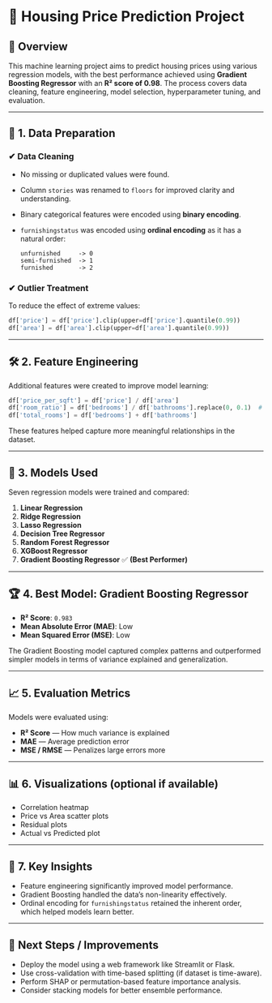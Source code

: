 

# 🏡 Housing Price Prediction Project

## 📌 Overview

This machine learning project aims to predict housing prices using various regression models, with the best performance achieved using **Gradient Boosting Regressor** with an **R² score of 0.98**. The process covers data cleaning, feature engineering, model selection, hyperparameter tuning, and evaluation.

---

## 🧹 1. Data Preparation

### ✔ Data Cleaning

* No missing or duplicated values were found.
* Column `stories` was renamed to `floors` for improved clarity and understanding.
* Binary categorical features were encoded using **binary encoding**.
* `furnishingstatus` was encoded using **ordinal encoding** as it has a natural order:

  ```
  unfurnished     -> 0  
  semi-furnished  -> 1  
  furnished       -> 2
  ```

### ✔ Outlier Treatment

To reduce the effect of extreme values:

```python
df['price'] = df['price'].clip(upper=df['price'].quantile(0.99))
df['area'] = df['area'].clip(upper=df['area'].quantile(0.99))
```

---

## 🛠️ 2. Feature Engineering

Additional features were created to improve model learning:

```python
df['price_per_sqft'] = df['price'] / df['area']
df['room_ratio'] = df['bedrooms'] / df['bathrooms'].replace(0, 0.1)  # Prevent division by zero
df['total_rooms'] = df['bedrooms'] + df['bathrooms']
```

These features helped capture more meaningful relationships in the dataset.

---

## 🤖 3. Models Used

Seven regression models were trained and compared:

1. **Linear Regression**
2. **Ridge Regression**
3. **Lasso Regression**
4. **Decision Tree Regressor**
5. **Random Forest Regressor**
6. **XGBoost Regressor**
7. **Gradient Boosting Regressor** ✅ **(Best Performer)**

---

## 🏆 4. Best Model: Gradient Boosting Regressor

* **R² Score**: `0.983`
* **Mean Absolute Error (MAE)**: Low
* **Mean Squared Error (MSE)**: Low

The Gradient Boosting model captured complex patterns and outperformed simpler models in terms of variance explained and generalization.

---

## 📈 5. Evaluation Metrics

Models were evaluated using:

* **R² Score** — How much variance is explained
* **MAE** — Average prediction error
* **MSE / RMSE** — Penalizes large errors more

---

## 📊 6. Visualizations (optional if available)

* Correlation heatmap
* Price vs Area scatter plots
* Residual plots
* Actual vs Predicted plot

---

## 🧠 7. Key Insights

* Feature engineering significantly improved model performance.
* Gradient Boosting handled the data’s non-linearity effectively.
* Ordinal encoding for `furnishingstatus` retained the inherent order, which helped models learn better.

---

## 🚀 Next Steps / Improvements

* Deploy the model using a web framework like Streamlit or Flask.
* Use cross-validation with time-based splitting (if dataset is time-aware).
* Perform SHAP or permutation-based feature importance analysis.
* Consider stacking models for better ensemble performance.

 

